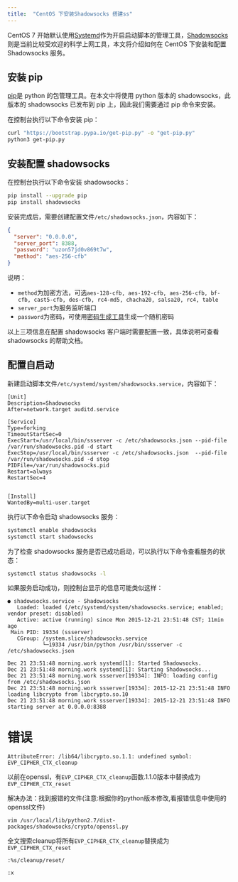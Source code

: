 ```yaml
---
title:  "CentOS 下安装Shadowsocks 搭建ss"
---
```


CentOS 7 开始默认使用[Systemd](https://en.wikipedia.org/wiki/Systemd)作为开启启动脚本的管理工具，[Shadowsocks](https://github.com/shadowsocks/)则是当前比较受欢迎的科学上网工具，本文将介绍如何在 CentOS 下安装和配置 Shadowsocks 服务。

## 安装 pip

[pip](https://pip.pypa.io/en/stable/installing/)是 python 的包管理工具。在本文中将使用 python 版本的 shadowsocks，此版本的 shadowsocks 已发布到 pip 上，因此我们需要通过 pip 命令来安装。

在控制台执行以下命令安装 pip：

```bash
curl "https://bootstrap.pypa.io/get-pip.py" -o "get-pip.py"
python3 get-pip.py
```

## 安装配置 shadowsocks

在控制台执行以下命令安装 shadowsocks：

```bash
pip install --upgrade pip
pip install shadowsocks
```

安装完成后，需要创建配置文件`/etc/shadowsocks.json`，内容如下：

```json
{
  "server": "0.0.0.0",
  "server_port": 8388,
  "password": "uzon57jd0v869t7w",
  "method": "aes-256-cfb"
}
```

说明：

- `method`为加密方法，可选`aes-128-cfb, aes-192-cfb, aes-256-cfb, bf-cfb, cast5-cfb, des-cfb, rc4-md5, chacha20, salsa20, rc4, table`
- `server_port`为服务监听端口
- `password`为密码，可使用[密码生成工具](http://ucdok.com/project/generate_password.html)生成一个随机密码

以上三项信息在配置 shadowsocks 客户端时需要配置一致，具体说明可查看 shadowsocks 的帮助文档。

## 配置自启动

新建启动脚本文件`/etc/systemd/system/shadowsocks.service`，内容如下：

```
[Unit]
Description=Shadowsocks
After=network.target auditd.service

[Service]
Type=forking
TimeoutStartSec=0
ExecStart=/usr/local/bin/ssserver -c /etc/shadowsocks.json --pid-file /var/run/shadowsocks.pid -d start
ExecStop=/usr/local/bin/ssserver -c /etc/shadowsocks.json  --pid-file /var/run/shadowsocks.pid -d stop
PIDFile=/var/run/shadowsocks.pid
Restart=always
RestartSec=4


[Install]
WantedBy=multi-user.target
```

执行以下命令启动 shadowsocks 服务：

```bash
systemctl enable shadowsocks
systemctl start shadowsocks
```

为了检查 shadowsocks 服务是否已成功启动，可以执行以下命令查看服务的状态：

```bash
systemctl status shadowsocks -l
```

如果服务启动成功，则控制台显示的信息可能类似这样：

```
● shadowsocks.service - Shadowsocks
   Loaded: loaded (/etc/systemd/system/shadowsocks.service; enabled; vendor preset: disabled)
   Active: active (running) since Mon 2015-12-21 23:51:48 CST; 11min ago
 Main PID: 19334 (ssserver)
   CGroup: /system.slice/shadowsocks.service
           └─19334 /usr/bin/python /usr/bin/ssserver -c /etc/shadowsocks.json

Dec 21 23:51:48 morning.work systemd[1]: Started Shadowsocks.
Dec 21 23:51:48 morning.work systemd[1]: Starting Shadowsocks...
Dec 21 23:51:48 morning.work ssserver[19334]: INFO: loading config from /etc/shadowsocks.json
Dec 21 23:51:48 morning.work ssserver[19334]: 2015-12-21 23:51:48 INFO     loading libcrypto from libcrypto.so.10
Dec 21 23:51:48 morning.work ssserver[19334]: 2015-12-21 23:51:48 INFO     starting server at 0.0.0.0:8388
```



# 错误

```
AttributeError: /lib64/libcrypto.so.1.1: undefined symbol: EVP_CIPHER_CTX_cleanup
```

以前在openssl，有`EVP_CIPHER_CTX_cleanup`函数.1.1.0版本中替换成为`EVP_CIPHER_CTX_reset`

解决办法：找到报错的文件(注意:根据你的python版本修改,看报错信息中使用的openssl文件)

`vim /usr/local/lib/python2.7/dist-packages/shadowsocks/crypto/openssl.py`

全文搜索cleanup将所有`EVP_CIPHER_CTX_cleanup`替换成为`EVP_CIPHER_CTX_reset`

```
:%s/cleanup/reset/

:x
```


